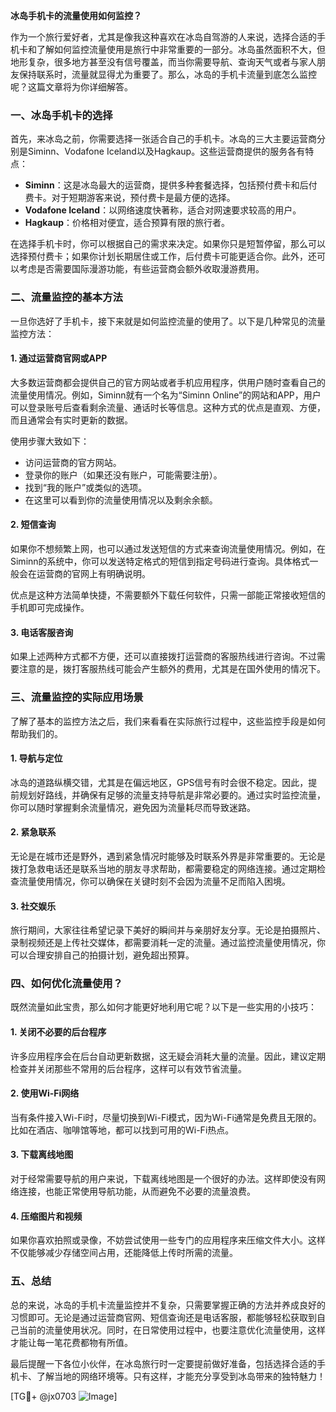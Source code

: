 **冰岛手机卡的流量使用如何监控？**

作为一个旅行爱好者，尤其是像我这种喜欢在冰岛自驾游的人来说，选择合适的手机卡和了解如何监控流量使用是旅行中非常重要的一部分。冰岛虽然面积不大，但地形复杂，很多地方甚至没有信号覆盖，而当你需要导航、查询天气或者与家人朋友保持联系时，流量就显得尤为重要了。那么，冰岛的手机卡流量到底怎么监控呢？这篇文章将为你详细解答。

### 一、冰岛手机卡的选择

首先，来冰岛之前，你需要选择一张适合自己的手机卡。冰岛的三大主要运营商分别是Siminn、Vodafone Iceland以及Hagkaup。这些运营商提供的服务各有特点：

- **Siminn**：这是冰岛最大的运营商，提供多种套餐选择，包括预付费卡和后付费卡。对于短期游客来说，预付费卡是最方便的选择。
- **Vodafone Iceland**：以网络速度快著称，适合对网速要求较高的用户。
- **Hagkaup**：价格相对便宜，适合预算有限的旅行者。

在选择手机卡时，你可以根据自己的需求来决定。如果你只是短暂停留，那么可以选择预付费卡；如果你计划长期居住或工作，后付费卡可能更适合你。此外，还可以考虑是否需要国际漫游功能，有些运营商会额外收取漫游费用。

### 二、流量监控的基本方法

一旦你选好了手机卡，接下来就是如何监控流量的使用了。以下是几种常见的流量监控方法：

#### 1. **通过运营商官网或APP**
大多数运营商都会提供自己的官方网站或者手机应用程序，供用户随时查看自己的流量使用情况。例如，Siminn就有一个名为“Siminn Online”的网站和APP，用户可以登录账号后查看剩余流量、通话时长等信息。这种方式的优点是直观、方便，而且通常会有实时更新的数据。

使用步骤大致如下：
- 访问运营商的官方网站。
- 登录你的账户（如果还没有账户，可能需要注册）。
- 找到“我的账户”或类似的选项。
- 在这里可以看到你的流量使用情况以及剩余余额。

#### 2. **短信查询**
如果你不想频繁上网，也可以通过发送短信的方式来查询流量使用情况。例如，在Siminn的系统中，你可以发送特定格式的短信到指定号码进行查询。具体格式一般会在运营商的官网上有明确说明。

优点是这种方法简单快捷，不需要额外下载任何软件，只需一部能正常接收短信的手机即可完成操作。

#### 3. **电话客服咨询**
如果上述两种方式都不方便，还可以直接拨打运营商的客服热线进行咨询。不过需要注意的是，拨打客服热线可能会产生额外的费用，尤其是在国外使用的情况下。

### 三、流量监控的实际应用场景

了解了基本的监控方法之后，我们来看看在实际旅行过程中，这些监控手段是如何帮助我们的。

#### 1. **导航与定位**
冰岛的道路纵横交错，尤其是在偏远地区，GPS信号有时会很不稳定。因此，提前规划好路线，并确保有足够的流量支持导航是非常必要的。通过实时监控流量，你可以随时掌握剩余流量情况，避免因为流量耗尽而导致迷路。

#### 2. **紧急联系**
无论是在城市还是野外，遇到紧急情况时能够及时联系外界是非常重要的。无论是拨打急救电话还是联系当地的朋友寻求帮助，都需要稳定的网络连接。通过定期检查流量使用情况，你可以确保在关键时刻不会因为流量不足而陷入困境。

#### 3. **社交娱乐**
旅行期间，大家往往希望记录下美好的瞬间并与亲朋好友分享。无论是拍摄照片、录制视频还是上传社交媒体，都需要消耗一定的流量。通过监控流量使用情况，你可以合理安排自己的拍摄计划，避免超出预算。

### 四、如何优化流量使用？

既然流量如此宝贵，那么如何才能更好地利用它呢？以下是一些实用的小技巧：

#### 1. **关闭不必要的后台程序**
许多应用程序会在后台自动更新数据，这无疑会消耗大量的流量。因此，建议定期检查并关闭那些不常用的后台程序，这样可以有效节省流量。

#### 2. **使用Wi-Fi网络**
当有条件接入Wi-Fi时，尽量切换到Wi-Fi模式，因为Wi-Fi通常是免费且无限的。比如在酒店、咖啡馆等地，都可以找到可用的Wi-Fi热点。

#### 3. **下载离线地图**
对于经常需要导航的用户来说，下载离线地图是一个很好的办法。这样即使没有网络连接，也能正常使用导航功能，从而避免不必要的流量浪费。

#### 4. **压缩图片和视频**
如果你喜欢拍照或录像，不妨尝试使用一些专门的应用程序来压缩文件大小。这样不仅能够减少存储空间占用，还能降低上传时所需的流量。

### 五、总结

总的来说，冰岛的手机卡流量监控并不复杂，只需要掌握正确的方法并养成良好的习惯即可。无论是通过运营商官网、短信查询还是电话客服，都能够轻松获取到自己当前的流量使用状况。同时，在日常使用过程中，也要注意优化流量使用，这样才能让每一笔花费都物有所值。

最后提醒一下各位小伙伴，在冰岛旅行时一定要提前做好准备，包括选择合适的手机卡、了解当地的网络环境等。只有这样，才能充分享受到冰岛带来的独特魅力！

[TG💪+ @jx0703 ![Image](https://github.com/user-attachments/assets/dbca1d08-cadb-493c-b0ec-ad6f7a83f270)]